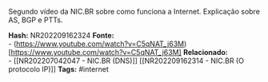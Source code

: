 Segundo vídeo da NIC.BR sobre como funciona a Internet. Explicação sobre AS, BGP e PTTs.

**Hash:** NR202209162324
**Fonte:**  
	- (https://www.youtube.com/watch?v=C5qNAT_j63M)[https://www.youtube.com/watch?v=C5qNAT_j63M]
**Relacionado:**  
	- [[NR202207042047 - NIC.BR (DNS)]] [[NR202209162314 - NIC.BR (O protocolo IP)]]
**Tags:**  #internet 
